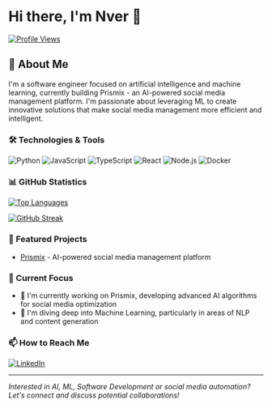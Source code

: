 # Hi there, I'm Nver 👋

[![Profile Views](https://komarev.com/ghpvc/?username=NverKhachatryan)](https://github.com/NverKhachatryan)

## 🚀 About Me
I'm a software engineer focused on artificial intelligence and machine learning, currently building Prismix - an AI-powered social media management platform. I'm passionate about leveraging ML to create innovative solutions that make social media management more efficient and intelligent.

### 🛠️ Technologies & Tools
![Python](https://img.shields.io/badge/-Python-3776AB?style=flat-square&logo=python&logoColor=white)
![JavaScript](https://img.shields.io/badge/-JavaScript-F7DF1E?style=flat-square&logo=javascript&logoColor=black)
![TypeScript](https://img.shields.io/badge/-TypeScript-3178C6?style=flat-square&logo=typescript&logoColor=white)
![React](https://img.shields.io/badge/-React-61DAFB?style=flat-square&logo=react&logoColor=black)
![Node.js](https://img.shields.io/badge/-Node.js-339933?style=flat-square&logo=node.js&logoColor=white)
![Docker](https://img.shields.io/badge/-Docker-2496ED?style=flat-square&logo=docker&logoColor=white)

### 📊 GitHub Statistics
[![Top Languages](https://github-readme-stats.vercel.app/api/top-langs/?username=NverKhachatryan&layout=compact&theme=dark)](https://github.com/NverKhachatryan)

[![GitHub Streak](https://github-readme-streak-stats.herokuapp.com/?user=NverKhachatryan&theme=dark)](https://github.com/NverKhachatryan)

### 🌟 Featured Projects
- [Prismix]() - AI-powered social media management platform
<!-- Add more projects as needed -->

### 🎯 Current Focus
- 🔭 I'm currently working on Prismix, developing advanced AI algorithms for social media optimization
- 🌱 I'm diving deep into Machine Learning, particularly in areas of NLP and content generation

### 📫 How to Reach Me
[![LinkedIn](https://img.shields.io/badge/LinkedIn-%230077B5.svg?logo=linkedin&logoColor=white)](https://www.linkedin.com/in/nver-khachatryan-792b26155/)

---
_Interested in AI, ML, Software Development or social media automation? Let's connect and discuss potential collaborations!_
